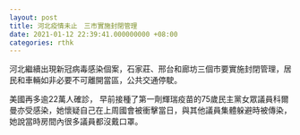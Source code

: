 ```yaml
---
layout: post
title: 河北疫情未止　三市實施封閉管理
date: 2021-01-12 22:39:41.000000000 +08:00
categories: rthk
---
```


河北繼續出現新冠病毒感染個案，石家莊、邢台和廊坊三個市要實施封閉管理，居民和車輛如非必要不可離開當區，公共交通停駛。

美國再多逾22萬人確診， 早前接種了第一劑輝瑞疫苗的75歲民主黨女眾議員科爾曼亦受感染，她懷疑自己在上周國會被衝擊當日，與其他議員集體躲避時被傳染，她說當時房間內很多議員都沒戴口罩。
